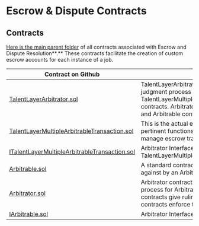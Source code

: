 # Escrow & Dispute Contracts

## Contracts

[Here is the main parent folder](https://github.com/TalentLayer/talentlayer-id-contracts/tree/main/contracts/kleros) of all contracts associated with Escrow and Dispute Resolution**.** These contracts facilitate the creation of custom escrow accounts for each instance of a job.

| Contract on Github                                                                                                                                                                | Use                                                                                                                                                                                                |
| --------------------------------------------------------------------------------------------------------------------------------------------------------------------------------- | -------------------------------------------------------------------------------------------------------------------------------------------------------------------------------------------------- |
| [TalentLayerArbitrator.sol](https://github.com/TalentLayer/talentlayer-id-contracts/blob/main/contracts/kleros/TalentLayerArbitrator.sol)                                         | TalentLayerArbitrator contract initiates the judgment process for the TalentLayerMultipleArbitrableTransaction contracts. Arbitrator contracts give rulings and Arbitrable contracts enforce them. |
| [TalentLayerMultipleArbitrableTransaction.sol](https://github.com/TalentLayer/talentlayer-id-contracts/blob/main/contracts/kleros/TalentLayerMultipleArbitrableTransaction.sol)   | This is the actual escrow contract - here all pertinent functions that must be called to manage escrow transactions can be found.                                                                  |
| [ITalentLayerMultipleArbitrableTransaction.sol](https://github.com/TalentLayer/talentlayer-id-contracts/blob/main/contracts/kleros/ITalentLayerMultipleArbitrableTransaction.sol) | Arbitrator Interface contract for TalentLayerMultipleArbitrableTransaction.sol                                                                                                                     |
| [Arbitrable.sol](https://github.com/TalentLayer/talentlayer-id-contracts/blob/main/contracts/kleros/Arbitrable.sol)                                                               | A standard contract that can be judged against by an Arbitrator contract.                                                                                                                          |
| [Arbitrator.sol](https://github.com/TalentLayer/talentlayer-id-contracts/blob/main/contracts/kleros/Arbitrator.sol)                                                               | Arbitrator contracts initiate the judgment process for Arbitrable contracts. Arbitrator contracts give rulings and Arbitrable contracts enforce them.                                              |
| [IArbitrable.sol](https://github.com/TalentLayer/talentlayer-id-contracts/blob/main/contracts/kleros/IArbitrable.sol)                                                             | Arbitrator Interface contract.                                                                                                                                                                     |

